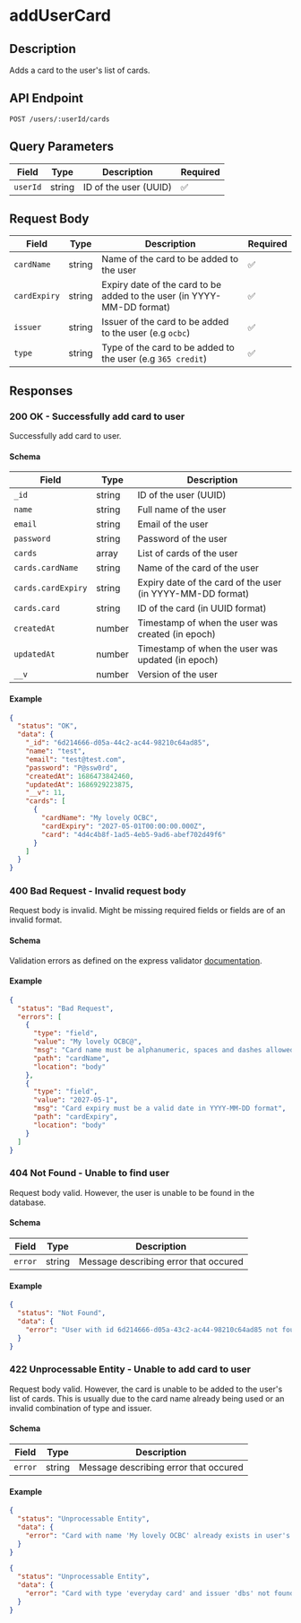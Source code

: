 # addUserCard

## Description

Adds a card to the user's list of cards.

## API Endpoint

`POST /users/:userId/cards`

## Query Parameters

| Field    | Type   | Description           | Required |
| -------- | ------ | --------------------- | -------- |
| `userId` | string | ID of the user (UUID) | ✅       |

## Request Body

| Field        | Type   | Description                                                            | Required |
| ------------ | ------ | ---------------------------------------------------------------------- | -------- |
| `cardName`   | string | Name of the card to be added to the user                               | ✅       |
| `cardExpiry` | string | Expiry date of the card to be added to the user (in YYYY-MM-DD format) | ✅       |
| `issuer`     | string | Issuer of the card to be added to the user (e.g `ocbc`)                | ✅       |
| `type`       | string | Type of the card to be added to the user (e.g `365 credit`)            | ✅       |

## Responses

### 200 OK - Successfully add card to user

Successfully add card to user.

#### Schema

| Field              | Type   | Description                                                |
| ------------------ | ------ | ---------------------------------------------------------- |
| `_id`              | string | ID of the user (UUID)                                      |
| `name`             | string | Full name of the user                                      |
| `email`            | string | Email of the user                                          |
| `password`         | string | Password of the user                                       |
| `cards`            | array  | List of cards of the user                                  |
| `cards.cardName`   | string | Name of the card of the user                               |
| `cards.cardExpiry` | string | Expiry date of the card of the user (in YYYY-MM-DD format) |
| `cards.card`       | string | ID of the card (in UUID format)                            |
| `createdAt`        | number | Timestamp of when the user was created (in epoch)          |
| `updatedAt`        | number | Timestamp of when the user was updated (in epoch)          |
| `__v`              | number | Version of the user                                        |

#### Example

```json
{
  "status": "OK",
  "data": {
    "_id": "6d214666-d05a-44c2-ac44-98210c64ad85",
    "name": "test",
    "email": "test@test.com",
    "password": "P@ssw0rd",
    "createdAt": 1686473842460,
    "updatedAt": 1686929223875,
    "__v": 11,
    "cards": [
      {
        "cardName": "My lovely OCBC",
        "cardExpiry": "2027-05-01T00:00:00.000Z",
        "card": "4d4c4b8f-1ad5-4eb5-9ad6-abef702d49f6"
      }
    ]
  }
}
```

### 400 Bad Request - Invalid request body

Request body is invalid. Might be missing required fields or fields are of an invalid format.

#### Schema

Validation errors as defined on the express validator [documentation](https://express-validator.github.io/docs/api/validation-result/#error-types).

#### Example

```json
{
  "status": "Bad Request",
  "errors": [
    {
      "type": "field",
      "value": "My lovely OCBC@",
      "msg": "Card name must be alphanumeric, spaces and dashes allowed",
      "path": "cardName",
      "location": "body"
    },
    {
      "type": "field",
      "value": "2027-05-1",
      "msg": "Card expiry must be a valid date in YYYY-MM-DD format",
      "path": "cardExpiry",
      "location": "body"
    }
  ]
}
```

### 404 Not Found - Unable to find user

Request body valid. However, the user is unable to be found in the database.

#### Schema

| Field   | Type   | Description                           |
| ------- | ------ | ------------------------------------- |
| `error` | string | Message describing error that occured |

#### Example

```json
{
  "status": "Not Found",
  "data": {
    "error": "User with id 6d214666-d05a-43c2-ac44-98210c64ad85 not found."
  }
}
```

### 422 Unprocessable Entity - Unable to add card to user

Request body valid. However, the card is unable to be added to the user's list of cards. This is usually due to the card name already being used or an invalid combination of type and issuer.

#### Schema

| Field   | Type   | Description                           |
| ------- | ------ | ------------------------------------- |
| `error` | string | Message describing error that occured |

#### Example

```json
{
  "status": "Unprocessable Entity",
  "data": {
    "error": "Card with name 'My lovely OCBC' already exists in user's cards."
  }
}
```

```json
{
  "status": "Unprocessable Entity",
  "data": {
    "error": "Card with type 'everyday card' and issuer 'dbs' not found."
  }
}
```
